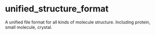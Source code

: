 # unified_structure_format
A unified file format for all kinds of molecule structure. Including protein, small molecule, crystal.
